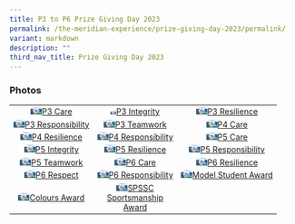 ```yaml
---
title: P3 to P6 Prize Giving Day 2023
permalink: /the-meridian-experience/prize-giving-day-2023/permalink/
variant: markdown
description: ""
third_nav_title: Prize Giving Day 2023
---
```

<h3>Photos</h3>

<table style="width:100%">
	<tbody><tr>
        <td style="text-align:center"><a href="https://photos.google.com/share/AF1QipNI6UokPbgRZjRCnWQ8ALjVO2mse0q6O20eDPhq5FH4KR1Oxh4LQv9q40utDmkl_w/photo/AF1QipM8jo1ipPPoGsYj9ECMkWB50mCJ6MynEME88Rjf?key=dWdRaFR6OWpzQlI1OFZkZmpabldUV2hOTjlmaTFR">
					<img src="/images/The%20Meridian%20Experience/2023%20Prize%20Giving%20Day/3Care.png" width="20">P3 Care</a></td>
        <td style="text-align:center"><a href="https://photos.google.com/share/AF1QipO8Mn__sJ2qUmGfXBjpnFNBMjOJCB4yznskZlLF-85tphhsPTT4t0037ODoVPKFaA/photo/AF1QipMFmZ8V1n0CEwnksLiJGJV2Jw-f3ldlKmAWX9OI?key=b3ZOUnZsYkcwVHFCVmMySV9NNDlob1NKMVBrQkpB">
	<img src="/images/The%20Meridian%20Experience/2023%20Prize%20Giving%20Day/3IN.png" width="10">P3 Integrity</a></td>
        <td style="text-align:center"><a href="https://photos.google.com/share/AF1QipPBLjT5Wd6cXOdUtsIURjhKlhxNkaFIiNnhRMnpW0hBtkQ_0yem4W7usAZVKHaqOA/photo/AF1QipM_Unx58c1j2bG9pJ5mZY8z4U8nyqNtXZVevZQx?key=c1IzQ0dMVzNqMGRWcTliZWJXYWtXQmdTVnk3a0pn">
	<img src="/images/The%20Meridian%20Experience/2023%20Prize%20Giving%20Day/3RS.png" width="20">P3 Resilience</a></td>
    </tr>
    <tr>
        <td style="text-align:center"><a href="https://photos.google.com/share/AF1QipPq-AyPFnMMW-YHYH2jTVOzfzeDzBoXaMWyzf1N9CdaC56vKMUlQGc-KpCMhltjLA/photo/AF1QipOJvb0CZ43bR8Xr2Nkwt_lC92KmgLtga3Zm6hys?key=MFpkSjdQME5GTC1HNWtBMUZCa291Y1BWNHlFY2Zn">
					<img src="/images/The%20Meridian%20Experience/2023%20Prize%20Giving%20Day/3RB.png" width="20">P3 Responsibility</a></td>
        <td style="text-align:center"><a href="https://photos.google.com/share/AF1QipNWv840EQaHVk_0jcPMvOkRJtgAGFs9tN8pviZbDBxIqb-gbmAwqc0RrcItBgP43g/photo/AF1QipOsO4Mtjsv5NJVqap4_4UfzrJaVfbrk3cgi7IAd?key=d1Z6ZWQxOHotbzF5c29BeHh5RVVQelF4WExYOFd3">
					<img src="/images/The%20Meridian%20Experience/2023%20Prize%20Giving%20Day/3TW.png" width="20">P3 Teamwork</a></td>
        <td style="text-align:center"><a href="https://photos.google.com/share/AF1QipNKiqlyztXTy2C8E-OCml6b6Sg7Aoqi-FIvk0d5DWP4E9hhqlLWa3McFitKA34gTw/photo/AF1QipMOamqvTVnj5Xe55mKaAgthmUQW6vT_hAr8UKEi?key=QVBiZVJtUFV1b1V5cURIQW83RDAyMi1vR1FlTFJ3">
					<img src="/images/The%20Meridian%20Experience/2023%20Prize%20Giving%20Day/4CA.png" width="20">P4 Care</a></td>
    </tr>
	<tr>
        <td style="text-align:center"><a href="https://photos.google.com/share/AF1QipMcATyJ0Aa0gDTCZftD83C_atsi8ndT75ClIQaAEe0qhKGM8II9fzHp675MLbUv2w/photo/AF1QipOYigDll8gRuY5HpSXHO3CCP0zCw4YQgcSUnyhq?key=RzdibFFDTkFzSTFBLU13MUFFM3pGUlhZNW1kNXpB">
					<img src="/images/The%20Meridian%20Experience/2023%20Prize%20Giving%20Day/4RS.png" width="20">P4 Resilience</a></td>
        <td style="text-align:center"><a href="https://photos.google.com/share/AF1QipMSa5e_ZAKNHkFEY9Csvt1NLv7jeL1kZeszcO28lN1fpzo_gKFqdeUFCb68j0skIQ/photo/AF1QipPUnGipvSNo9EZxK0uwI33wBzt7A71t-bplUUdf?key=VGhISzV1LVZyTXdob29zem90YXhyejNEQkcyZHd3">
					<img src="/images/The%20Meridian%20Experience/2023%20Prize%20Giving%20Day/4RB.png" width="20">P4 Responsibility</a></td>
        <td style="text-align:center"><a href="https://photos.google.com/share/AF1QipPBKekLuhEDtsa0Vq5fPLyi-mJqITZopAosjVahfNdz8CVjPdLWwzExLHrjDVtftg/photo/AF1QipNcaF95sGynHUKCSMWfnzYWuAg2CkngMZXT2c_O?key=ODJKN1VpdVJNMzlyM0FRZHBVQVl0UnFJUXd6elhn">
					<img src="/images/The%20Meridian%20Experience/2023%20Prize%20Giving%20Day/5CA.png" width="20">P5 Care</a></td>
    </tr>
	<tr>
        <td style="text-align:center"><a href="https://photos.google.com/share/AF1QipOdmztbpe_qs4mp9_rMJVJt9LtVi2UTz_lxMHzZ4J45-uDPENTsFLdZKmzXHx9Srg/photo/AF1QipMF5xoWDSpkKVjHQZXm5QzoNQGXVisWFNyEPwwi?key=Nm5iczdESXdvcnVzdWVSMmt5dDFiVmVuVVloSktn">
					<img src="/images/The%20Meridian%20Experience/2023%20Prize%20Giving%20Day/5IN.png" width="20">P5 Integrity</a></td>
        <td style="text-align:center"><a href="https://photos.google.com/share/AF1QipN4nTGm0Kq_NrliCUyOcG-YPGsbZ0Pn80hmEGsa3RJL6yo22vIHCRcfNoT9fzo7uw/photo/AF1QipMNnJjEU_2aAiY5oX8pXTWlYtp_2uFhVox5bb3j?key=OHFrekZpMHFmNm5YMEx0WjRtWFlQa1ZIV2RVUG5R">
					<img src="/images/The%20Meridian%20Experience/2023%20Prize%20Giving%20Day/5RS.png" width="20">P5 Resilience</a></td>
        <td style="text-align:center"><a href="">
					<img src="/images/The%20Meridian%20Experience/2023%20Prize%20Giving%20Day/5RB.png" width="20">P5 Responsibility</a></td>
    </tr>
	<tr>
        <td style="text-align:center"><a href="">
					<img src="/images/The%20Meridian%20Experience/2023%20Prize%20Giving%20Day/5TW.png" width="20">P5 Teamwork</a></td>
        <td style="text-align:center"><a href="">
					<img src="/images/The%20Meridian%20Experience/2023%20Prize%20Giving%20Day/6CA.png" width="20">P6 Care</a></td>
        <td style="text-align:center"><a href="">
					<img src="/images/The%20Meridian%20Experience/2023%20Prize%20Giving%20Day/6RS.png" width="20">P6 Resilience</a></td>
    </tr>
	<tr>
        <td style="text-align:center"><a href="">
					<img src="/images/The%20Meridian%20Experience/2023%20Prize%20Giving%20Day/6RT.png" width="20">P6 Respect</a></td>
        <td style="text-align:center"><a href="">
					<img src="/images/The%20Meridian%20Experience/2023%20Prize%20Giving%20Day/6RB.png" width="20">P6 Responsibility</a></td>
        <td style="text-align:center"><a href="">
					<img src="/images/The%20Meridian%20Experience/2023%20Prize%20Giving%20Day/Model_Student.png" width="20">Model Student Award</a></td>
    </tr>
	<tr>
        <td style="text-align:center"><a href="">
					<img src="/images/The%20Meridian%20Experience/2023%20Prize%20Giving%20Day/Colours_Award.png" width="20">Colours Award</a></td>
        <td style="text-align:center"><a href="">
					<img src="/images/The%20Meridian%20Experience/2023%20Prize%20Giving%20Day/Spssc.png" width="20">SPSSC <br>Sportsmanship<br> Award</a></td>
        <td style="text-align:center"></td>
    </tr>
</tbody></table>

